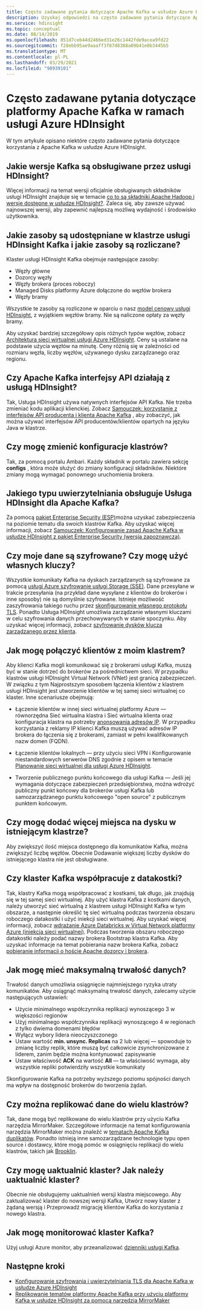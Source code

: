 ```yaml
---
title: Często zadawane pytania dotyczące Apache Kafka w usłudze Azure HDInsight
description: Uzyskaj odpowiedzi na często zadawane pytania dotyczące Apache Kafka w usłudze Azure HDInsight — zarządzanej usługi w chmurze.
ms.service: hdinsight
ms.topic: conceptual
ms.date: 08/14/2019
ms.openlocfilehash: 851d7ceb44d2466ed31e26c1442fde9acea9fd22
ms.sourcegitcommit: f28ebb95ae9aaaff3f87d8388a09b41e0b3445b5
ms.translationtype: MT
ms.contentlocale: pl-PL
ms.lasthandoff: 03/29/2021
ms.locfileid: "98939101"
---
```

# <a name="frequently-asked-questions-about-apache-kafka-in-azure-hdinsight"></a>Często zadawane pytania dotyczące platformy Apache Kafka w ramach usługi Azure HDInsight

W tym artykule opisano niektóre często zadawane pytania dotyczące korzystania z Apache Kafka w usłudze Azure HDInsight.

## <a name="what-kafka-versions-are-supported-by-hdinsight"></a>Jakie wersje Kafka są obsługiwane przez usługi HDInsight?

Więcej informacji na temat wersji oficjalnie obsługiwanych składników usługi HDInsight znajduje się w temacie [co to są składniki Apache Hadoop i wersje dostępne w usłudze HDInsight?](../hdinsight-component-versioning.md#supported-hdinsight-versions). Zaleca się, aby zawsze używać najnowszej wersji, aby zapewnić najlepszą możliwą wydajność i środowisko użytkownika.

## <a name="what-resources-are-provided-in-an-hdinsight-kafka-cluster-and-what-resources-am-i-charged-for"></a>Jakie zasoby są udostępniane w klastrze usługi HDInsight Kafka i jakie zasoby są rozliczane?

Klaster usługi HDInsight Kafka obejmuje następujące zasoby:

* Węzły główne
* Dozorcy węzły
* Węzły brokera (proces roboczy) 
* Managed Disks platformy Azure dołączone do węzłów brokera
* Węzły bramy

Wszystkie te zasoby są rozliczone w oparciu o nasz [model cenowy usługi HDInsight](https://azure.microsoft.com/pricing/details/hdinsight/), z wyjątkiem węzłów bramy. Nie są naliczone opłaty za węzły bramy.

Aby uzyskać bardziej szczegółowy opis różnych typów węzłów, zobacz [Architektura sieci wirtualnej usługi Azure HDInsight](../hdinsight-virtual-network-architecture.md). Ceny są ustalane na podstawie użycia węzłów na minutę. Ceny różnią się w zależności od rozmiaru węzła, liczby węzłów, używanego dysku zarządzanego oraz regionu.

## <a name="do-apache-kafka-apis-work-with-hdinsight"></a>Czy Apache Kafka interfejsy API działają z usługą HDInsight?

Tak, Usługa HDInsight używa natywnych interfejsów API Kafka. Nie trzeba zmieniać kodu aplikacji klienckiej. Zobacz [Samouczek: korzystanie z interfejsów API producenta i klienta Apache Kafka](./apache-kafka-producer-consumer-api.md) , aby zobaczyć, jak można używać interfejsów API producentów/klientów opartych na języku Java w klastrze.

## <a name="can-i-change-cluster-configurations"></a>Czy mogę zmienić konfiguracje klastrów?

Tak, za pomocą portalu Ambari. Każdy składnik w portalu zawiera sekcję **configs** , która może służyć do zmiany konfiguracji składników. Niektóre zmiany mogą wymagać ponownego uruchomienia brokera.

## <a name="what-type-of-authentication-does-hdinsight-support-for-apache-kafka"></a>Jakiego typu uwierzytelniania obsługuje Usługa HDInsight dla Apache Kafka?

Za pomocą [pakiet Enterprise Security (ESP)](../domain-joined/apache-domain-joined-architecture.md)można uzyskać zabezpieczenia na poziomie tematu dla swoich klastrów Kafka. Aby uzyskać więcej informacji, zobacz [Samouczek: Konfigurowanie zasad Apache Kafka w usłudze HDInsight z pakiet Enterprise Security (wersja zapoznawcza)](../domain-joined/apache-domain-joined-run-kafka.md).

## <a name="is-my-data-encrypted-can-i-use-my-own-keys"></a>Czy moje dane są szyfrowane? Czy mogę użyć własnych kluczy?

Wszystkie komunikaty Kafka na dyskach zarządzanych są szyfrowane za pomocą [usługi Azure szyfrowanie usługi Storage (SSE)](../../storage/common/storage-service-encryption.md). Dane przesyłane w trakcie przesyłania (na przykład dane wysyłane z klientów do brokerów i inne sposoby) nie są domyślnie szyfrowane. Istnieje możliwość zaszyfrowania takiego ruchu przez [skonfigurowanie własnego protokołu TLS](./apache-kafka-ssl-encryption-authentication.md). Ponadto Usługa HDInsight umożliwia zarządzanie własnymi kluczami w celu szyfrowania danych przechowywanych w stanie spoczynku. Aby uzyskać więcej informacji, zobacz [szyfrowanie dysków klucza zarządzanego przez klienta](../disk-encryption.md).

## <a name="how-do-i-connect-clients-to-my-cluster"></a>Jak mogę połączyć klientów z moim klastrem?

Aby klienci Kafka mogli komunikować się z brokerami usługi Kafka, muszą być w stanie dotrzeć do brokerów za pośrednictwem sieci. W przypadku klastrów usługi HDInsight Virtual Network (VNet) jest granicą zabezpieczeń. W związku z tym Najprostszym sposobem łączenia klientów z klastrem usługi HDInsight jest utworzenie klientów w tej samej sieci wirtualnej co klaster. Inne scenariusze obejmują:

* Łączenie klientów w innej sieci wirtualnej platformy Azure — równorzędna Sieć wirtualna klastra i Sieć wirtualna klienta oraz konfiguracja klastra na potrzeby [anonsowania adresów IP](apache-kafka-connect-vpn-gateway.md#configure-kafka-for-ip-advertising). W przypadku korzystania z reklamy IP klienci Kafka muszą używać adresów IP brokera do łączenia się z brokerami, zamiast w pełni kwalifikowanych nazw domen (FQDN).

* Łączenie klientów lokalnych — przy użyciu sieci VPN i Konfigurowanie niestandardowych serwerów DNS zgodnie z opisem w temacie [Planowanie sieci wirtualnej dla usługi Azure HDInsight](../hdinsight-plan-virtual-network-deployment.md).

* Tworzenie publicznego punktu końcowego dla usługi Kafka — Jeśli jej wymagania dotyczące zabezpieczeń przedsiębiorstwa, można wdrożyć publiczny punkt końcowy dla brokerów usługi Kafka lub samozarządzanego punktu końcowego "open source" z publicznym punktem końcowym.

## <a name="can-i-add-more-disk-space-on-an-existing-cluster"></a>Czy mogę dodać więcej miejsca na dysku w istniejącym klastrze?

Aby zwiększyć ilość miejsca dostępnego dla komunikatów Kafka, można zwiększyć liczbę węzłów. Obecnie Dodawanie większej liczby dysków do istniejącego klastra nie jest obsługiwane.

## <a name="can-a-kafka-cluster-work-with-databricks"></a>Czy klaster Kafka współpracuje z datakostki? 

Tak, klastry Kafka mogą współpracować z kostkami, tak długo, jak znajdują się w tej samej sieci wirtualnej. Aby użyć klastra Kafka z kostkami danych, należy utworzyć sieć wirtualną z klastrem usługi HDInsight Kafka w tym obszarze, a następnie określić tę sieć wirtualną podczas tworzenia obszaru roboczego datakostki i użyć iniekcji sieci wirtualnej. Aby uzyskać więcej informacji, zobacz [wdrażanie Azure Databricks w Virtual Network platformy Azure (iniekcja sieci wirtualnej)](/azure/databricks/administration-guide/cloud-configurations/azure/vnet-inject). Podczas tworzenia obszaru roboczego datakostki należy podać nazwy brokera Bootstrap klastra Kafka. Aby uzyskać informacje na temat pobierania nazw brokera Kafka, zobacz [pobieranie informacji o hoście Apache dozorcy i brokera](./apache-kafka-get-started.md#getkafkainfo).

## <a name="how-can-i-have-maximum-data-durability"></a>Jak mogę mieć maksymalną trwałość danych?

Trwałość danych umożliwia osiągnięcie najmniejszego ryzyka utraty komunikatów. Aby osiągnąć maksymalną trwałość danych, zalecamy użycie następujących ustawień:

* Użycie minimalnego współczynnika replikacji wynoszącego 3 w większości regionów
* Użyj minimalnego współczynnika replikacji wynoszącego 4 w regionach z tylko dwiema domenami błędów
* Wyłącz wybory lidera nieoczyszczonego
* Ustaw wartość **min. unsync. Replicas** na 2 lub więcej — spowoduje to zmianę liczby replik, które muszą być całkowicie zsynchronizowane z liderem, zanim będzie można kontynuować zapisywanie
* Ustaw właściwość **ACK** na wartość **All** — ta właściwość wymaga, aby wszystkie repliki potwierdziły wszystkie komunikaty

Skonfigurowanie Kafka na potrzeby wyższego poziomu spójności danych ma wpływ na dostępność brokerów do tworzenia żądań.

## <a name="can-i-replicate-my-data-to-multiple-clusters"></a>Czy można replikować dane do wielu klastrów?

Tak, dane mogą być replikowane do wielu klastrów przy użyciu Kafka narzędzia MirrorMaker. Szczegółowe informacje na temat konfigurowania narzędzia MirrorMaker można znaleźć w [tematach Apache Kafka duplikatów](apache-kafka-mirroring.md). Ponadto istnieją inne samozarządzane technologie typu open source i dostawcy, które mogą pomóc w osiągnięciu replikacji do wielu klastrów, takich jak [Brooklin](https://github.com/linkedin/Brooklin/).

## <a name="can-i-upgrade-my-cluster-how-should-i-upgrade-my-cluster"></a>Czy mogę uaktualnić klaster? Jak należy uaktualnić klaster?

Obecnie nie obsługujemy uaktualnień wersji klastra miejscowego. Aby zaktualizować klaster do nowszej wersji Kafka, Utwórz nowy klaster z żądaną wersją i Przeprowadź migrację klientów Kafka do korzystania z nowego klastra.

## <a name="how-do-i-monitor-my-kafka-cluster"></a>Jak mogę monitorować klaster Kafka?

Użyj usługi Azure monitor, aby przeanalizować [dzienniki usługi Kafka](./apache-kafka-log-analytics-operations-management.md).

## <a name="next-steps"></a>Następne kroki

* [Konfigurowanie szyfrowania i uwierzytelniania TLS dla Apache Kafka w usłudze Azure HDInsight](./apache-kafka-ssl-encryption-authentication.md)
* [Replikowanie tematów platformy Apache Kafka przy użyciu platformy Kafka w usłudze HDInsight za pomocą narzędzia MirrorMaker](./apache-kafka-mirroring.md)